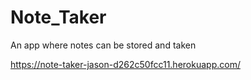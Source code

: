 # Note_Taker
An app where notes can be stored and taken

https://note-taker-jason-d262c50fcc11.herokuapp.com/